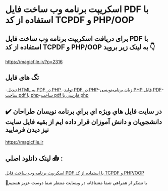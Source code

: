 # اسکریپت برنامه وب ساخت فایل PDF با استفاده از کد TCPDF و PHP/OOP

## برای دریافت اسکریپت برنامه وب ساخت فایل PDF با استفاده از کد TCPDF و PHP/OOP به لینک زیر بروید 👇

https://magicfile.ir/?p=2316

## تگ های فایل

-[تبدیل HTML به PDF در PHP ](https://magicfile.ir/product/%d8%b3%d8%a7%d8%ae%d8%aa-%d9%81%d8%a7%db%8c%d9%84-pdf-%d8%a8%d8%a7-%d8%a7%d8%b3%d8%aa%d9%81%d8%a7%d8%af%d9%87-%d8%a7%d8%b2-%da%a9%d8%af-tcpd-php-oop/)-[تولید PDF در PHP](https://magicfile.ir/product/%d8%b3%d8%a7%d8%ae%d8%aa-%d9%81%d8%a7%db%8c%d9%84-pdf-%d8%a8%d8%a7-%d8%a7%d8%b3%d8%aa%d9%81%d8%a7%d8%af%d9%87-%d8%a7%d8%b2-%da%a9%d8%af-tcpd-php-oop/)-[زبان برنامه‌نویسی PHP فایل PDF](https://magicfile.ir/product/%d8%b3%d8%a7%d8%ae%d8%aa-%d9%81%d8%a7%db%8c%d9%84-pdf-%d8%a8%d8%a7-%d8%a7%d8%b3%d8%aa%d9%81%d8%a7%d8%af%d9%87-%d8%a7%d8%b2-%da%a9%d8%af-tcpd-php-oop/)-[ساخت pdf با php](https://magicfile.ir/product/%d8%b3%d8%a7%d8%ae%d8%aa-%d9%81%d8%a7%db%8c%d9%84-pdf-%d8%a8%d8%a7-%d8%a7%d8%b3%d8%aa%d9%81%d8%a7%d8%af%d9%87-%d8%a7%d8%b2-%da%a9%d8%af-tcpd-php-oop/)-[ساخت pdf فارسی با php](https://magicfile.ir/product/%d8%b3%d8%a7%d8%ae%d8%aa-%d9%81%d8%a7%db%8c%d9%84-pdf-%d8%a8%d8%a7-%d8%a7%d8%b3%d8%aa%d9%81%d8%a7%d8%af%d9%87-%d8%a7%d8%b2-%da%a9%d8%af-tcpd-php-oop/)

## ✔️ در سايت فايل هاي ويژه اي براي برنامه نويسان طراحان دانشجويان و دانش آموزان قرار داده ايم از بقيه فايل سايت نيز ديدن فرماييد

https://magicfile.ir


## لينک دانلود اصلي 📥 :

[اسکریپت برنامه وب ساخت فایل PDF با استفاده از کد TCPDF و PHP/OOP](https://magicfile.ir/product/%d8%b3%d8%a7%d8%ae%d8%aa-%d9%81%d8%a7%db%8c%d9%84-pdf-%d8%a8%d8%a7-%d8%a7%d8%b3%d8%aa%d9%81%d8%a7%d8%af%d9%87-%d8%a7%d8%b2-%da%a9%d8%af-tcpd-php-oop/) 


🙏با تشکر از همراهي شما مشتاقانه در وبسایت منتظر شما دوست عزیز هستیم


